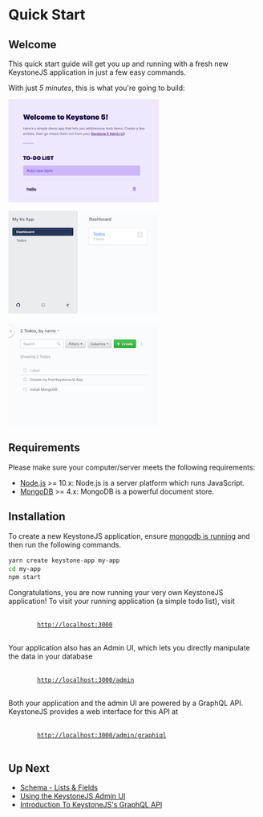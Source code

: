 <!--[meta]
section: quick-start
title: Introduction
[meta]-->

# Quick Start

## Welcome

This quick start guide will get you up and running with a fresh new KeystoneJS application in just a few easy commands.

With just _5 minutes_, this is what you're going to build:

[![Screenshot of the final Todo app](./img/todo-thumb.png)](https://raw.githubusercontent.com/keystonejs/keystone-5/master/docs/quick-start/img/todo.png)

[![Screenshot of KeystoneJS Admin Dashboard](./img/admin-dashboard-thumb.png)](https://raw.githubusercontent.com/keystonejs/keystone-5/master/docs/quick-start/img/admin-dashboard.png)

[![Screenshot of KeystoneJS Admin Todo List](./img/admin-list-thumb.png)](https://raw.githubusercontent.com/keystonejs/keystone-5/master/docs/quick-start/img/admin-list.png)

## Requirements

Please make sure your computer/server meets the following requirements:

- [Node.js](https://nodejs.org/) >= 10.x: Node.js is a server platform which runs JavaScript.
- [MongoDB](../quick-start/mongodb.md) >= 4.x: MongoDB is a powerful document store.

## Installation

To create a new KeystoneJS application, ensure [mongodb is running](../quick-start/mongodb.md) and then run the following commands.

```sh
yarn create keystone-app my-app
cd my-app
npm start
```

Congratulations, you are now running your very own KeystoneJS application!
To visit your running application (a simple todo list), visit

<pre>
	<code>
		<a href="http://localhost:3000">http://localhost:3000</a>
	</code>
</pre>

Your application also has an Admin UI, which lets you directly manipulate the data in your database

<pre>
	<code>
		<a href="http://localhost:3000/admin/">http://localhost:3000/admin</a>
	</code>
</pre>

Both your application and the admin UI are powered by a GraphQL API.
KeystoneJS provides a web interface for this API at

<pre>
	<code>
		<a href="http://localhost:3000/admin/graphiql">http://localhost:3000/admin/graphiql</a>
	</code>
</pre>

## Up Next

- [Schema - Lists & Fields](../discussions/schema.md)
- [Using the KeystoneJS Admin UI](../tutorials/admin-ui.md)
- [Introduction To KeystoneJS's GraphQL API](../tutorials/intro-to-graphql.md)
